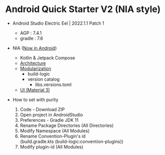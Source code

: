 # Android Quick Starter V2 (NIA style)

- Android Studio Electric Eel | 2022.1.1 Patch 1
    - AGP : 7.4.1
    - gradle : 7.6

- NIA ([Now in Android](https://github.com/android/nowinandroid))
    - Kotlin & Jetpack Compose
    - [Architecture](https://github.com/android/nowinandroid/blob/main/docs/ArchitectureLearningJourney.md)
    - [Modularization](https://github.com/android/nowinandroid/blob/main/docs/ModularizationLearningJourney.md)
        - build-logic
        - version catalog
            - libs.versions.toml
    - [UI (Material 3)](https://www.figma.com/community/file/1164313362327941158/Now-In-Android-Case-Study)

- How to set with purity
    1. Code - Download ZIP
    2. Open project in AndroidStudio
    3. Preferences - Gradle JDK 11
    4. Rename Package Directories (All Directories) 
    5. Modify Namespace (All Modules)
    6. Rename Convention-Plugin's id  
    (build.gradle.kts (build-logic:convention-plugins))
    7. Modify plugin-id (All Modules)